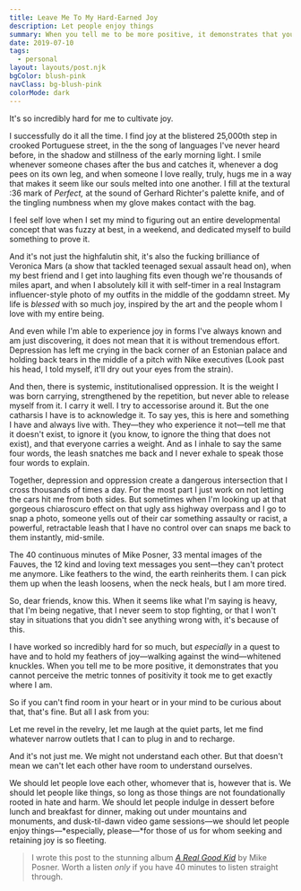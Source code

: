 ```yaml
---
title: Leave Me To My Hard-Earned Joy
description: Let people enjoy things
summary: When you tell me to be more positive, it demonstrates that you cannot perceive the metric tonnes of positivity it took me to get exactly where I am. 
date: 2019-07-10
tags:
  - personal
layout: layouts/post.njk
bgColor: blush-pink
navClass: bg-blush-pink
colorMode: dark
---
```

It's so incredibly hard for me to cultivate joy.

I successfully do it all the time. I find joy at the blistered 25,000th step in crooked Portuguese street, in the the song of languages I've never heard before, in the shadow and stillness of the early morning light. I smile whenever someone chases after the bus and catches it, whenever a dog pees on its own leg, and when someone I love really, truly, hugs me in a way that makes it seem like our souls melted into one another. I fill at the textural :36 mark of *Perfect,* at the sound of Gerhard Richter's palette knife, and of the tingling numbness when my glove makes contact with the bag.

I feel self love when I set my mind to figuring out an entire developmental concept that was fuzzy at best, in a weekend, and dedicated myself to build something to prove it.

And it's not just the highfalutin shit, it's also the fucking brilliance of Veronica Mars (a show that tackled teenaged sexual assault head on), when my best friend and I get into laughing fits even though we're thousands of miles apart, and when I absolutely kill it with self-timer in a real Instagram influencer-style photo of my outfits in the middle of the goddamn street. My life is *blessed* with so much joy, inspired by the art and the people whom I love with my entire being.

And even while I'm able to experience joy in forms I've always known and am just discovering, it does not mean that it is without tremendous effort. Depression has left me crying in the back corner of an Estonian palace and holding back tears in the middle of a pitch with Nike executives (Look past his head, I told myself, it'll dry out your eyes from the strain).

And then, there is systemic, institutionalised oppression. It is the weight I was born carrying, strengthened by the repetition, but never able to release myself from it. I carry it well. I try to accessorise around it. But the one catharsis I have is to acknowledge it. To say yes, this is here and something I have and always live with. They—they who experience it not—tell me that it doesn't exist, to ignore it (you know, to ignore the thing that does not exist), and that everyone carries a weight. And as I inhale to say the same four words, the leash snatches me back and I never exhale to speak those four words to explain.

Together, depression and oppression create a dangerous intersection that I cross thousands of times a day. For the most part I just work on not letting the cars hit me from both sides. But sometimes when I'm looking up at that gorgeous chiaroscuro effect on that ugly ass highway overpass and I go to snap a photo, someone yells out of their car something assaulty or racist, a powerful, retractable leash that I have no control over can snaps me back to them instantly, mid-smile. 

The 40 continuous minutes of Mike Posner, 33 mental images of the Fauves, the 12 kind and loving text messages you sent—they can't protect me anymore. Like feathers to the wind, the earth reinherits them. I can pick them up when the leash loosens, when the neck heals, but I am more tired.

So, dear friends, know this. When it seems like what I'm saying is heavy, that I'm being negative, that I never seem to stop fighting, or that I won't stay in situations that you didn't see anything wrong with, it's because of this.

I have worked so incredibly hard for so much, but *especially* in a quest to have and to hold my feathers of joy—walking against the wind—whitened knuckles. When you tell me to be more positive, it demonstrates that you cannot perceive the metric tonnes of positivity it took me to get exactly where I am. 

So if you can't find room in your heart or in your mind to be curious about that, that's fine. But all I ask from you:

Let me revel in the revelry, let me laugh at the quiet parts, let me find whatever narrow outlets that I can to plug in and to recharge.

And it's not just me. We might not understand each other. But that doesn't mean we can't let each other have room to understand ourselves.

We should let people love each other, whomever that is, however that is. We should let people like things, so long as those things are not foundationally rooted in hate and harm. We should let people indulge in dessert before lunch and breakfast for dinner, making out under mountains and monuments, and dusk-til-dawn video game sessions—we should let people enjoy things—*especially, please—*for those of us for whom seeking and retaining joy is so fleeting.

> I wrote this post to the stunning album [_A Real Good Kid_](https://open.spotify.com/album/4Ud6qdjOiGsrryFeZOVmkT) by Mike Posner. Worth a listen *only* if you have 40 minutes to listen straight through.